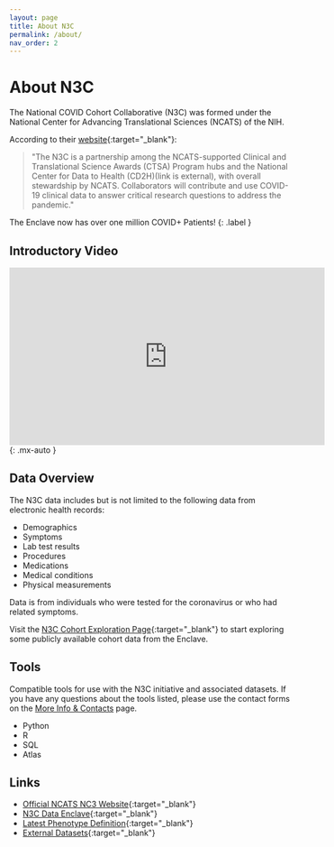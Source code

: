 ```yaml
---
layout: page
title: About N3C
permalink: /about/
nav_order: 2
---
```


# About N3C

The National COVID Cohort Collaborative (N3C) was formed under the National Center for Advancing Translational Sciences (NCATS) of the NIH.

According to their [website](https://ncats.nih.gov/n3c "Website"){:target="_blank"}:

> "The N3C is a partnership among the NCATS-supported Clinical and Translational Science Awards (CTSA) Program hubs and the National Center for Data to Health (CD2H)(link is external), with overall stewardship by NCATS. Collaborators will contribute and use COVID-19 clinical data to answer critical research questions to address the pandemic."

The Enclave now has over one million COVID+ Patients!
{: .label }

## Introductory Video

<iframe width="560" height="315" src="https://www.youtube.com/embed/0JPjw1_iRKY" frameborder="0" allow="accelerometer; autoplay; clipboard-write; encrypted-media; gyroscope; picture-in-picture" allowfullscreen></iframe>
{: .mx-auto }

## Data Overview

The N3C data includes but is not limited to the following data from electronic health records:

* Demographics
* Symptoms
* Lab test results
* Procedures
* Medications
* Medical conditions
* Physical measurements

Data is from individuals who were tested for the coronavirus or who had related symptoms.

Visit the [N3C Cohort Exploration Page](https://covid.cd2h.org/dashboard/){:target="_blank"} to start exploring some publicly available cohort data from the Enclave.

## Tools

Compatible tools for use with the N3C initiative and associated datasets. If you have any questions about the tools listed, please use the contact forms on the [More Info & Contacts](https://nemoursresearch.github.io/N3C/more-info-and-contacts/) page.
* Python
* R
* SQL
* Atlas

## Links

* [Official NCATS NC3 Website](https://ncats.nih.gov/n3c){:target="_blank"}
* [N3C Data Enclave](https://covid.cd2h.org/){:target="_blank"}
* [Latest Phenotype Definition](https://github.com/National-COVID-Cohort-Collaborative/Phenotype_Data_Acquisition/wiki/Latest-Phenotype){:target="_blank"}
* [External Datasets](https://covid.cd2h.org/available-datasets){:target="_blank"}
